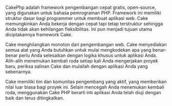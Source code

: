 CakePhp
adalah framework pengembangan cepat gratis, open-source, yang digunakan untuk bahasa pemrograman PHP. Framework ini memiliki struktur dasar bagi programmer untuk membuat aplikasi web. Cake memungkinkan Anda bekerja dengan cepat tapi tetap terstruktur sehingga Anda tidak akan kehilangan fleksibilitas. Ini pun menjadi tujuan utama diciptakannya framework Cake.

Cake menghilangkan monoton dari pengembangan web. Cake menyediakan semua alat yang Anda butuhkan untuk mulai mengkodekan apa yang benar-benar perlu Anda selesaikan dengan logika khusus untuk aplikasi Anda. Alih-alih menemukan kembali roda setiap kali Anda mengerjakan proyek baru, periksa salinan Cake dan mulailah dengan aplikasi Anda yang sebenarnya.

Cake memiliki tim dan komunitas pengembang yang aktif, yang memberikan nilai luar biasa bagi proyek ini. Selain mencegah Anda menemukan kembali roda, menggunakan Cake PHP berarti inti aplikasi Anda telah diuji dengan baik dan terus ditingkatkan.
